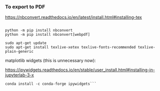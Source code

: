 
### To export to PDF
https://nbconvert.readthedocs.io/en/latest/install.html#installing-tex

```sudo apt-get install texlive-xetex texlive-fonts-recommended texlive-plain-generic

python -m pip install nbconvert
python -m pip install nbconvert[webpdf]

sudo apt-get update
sudo apt-get install texlive-xetex texlive-fonts-recommended texlive-plain-generic
```

matplotlib widgets (this is unnecessary now):

https://ipywidgets.readthedocs.io/en/stable/user_install.html#installing-in-jupyterlab-3-x

```conda install -c conda-forge jupyterlab_widgets
conda install -c conda-forge ipywidgets```
